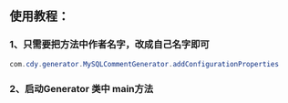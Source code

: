 ## 使用教程：
### 1、只需要把方法中作者名字，改成自己名字即可
```java
com.cdy.generator.MySQLCommentGenerator.addConfigurationProperties 
```
### 2、启动Generator  类中 main方法